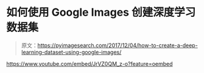 # 如何使用 Google Images 创建深度学习数据集

> 原文：<https://pyimagesearch.com/2017/12/04/how-to-create-a-deep-learning-dataset-using-google-images/>

<https://www.youtube.com/embed/JrVZ0QM_z-o?feature=oembed>
